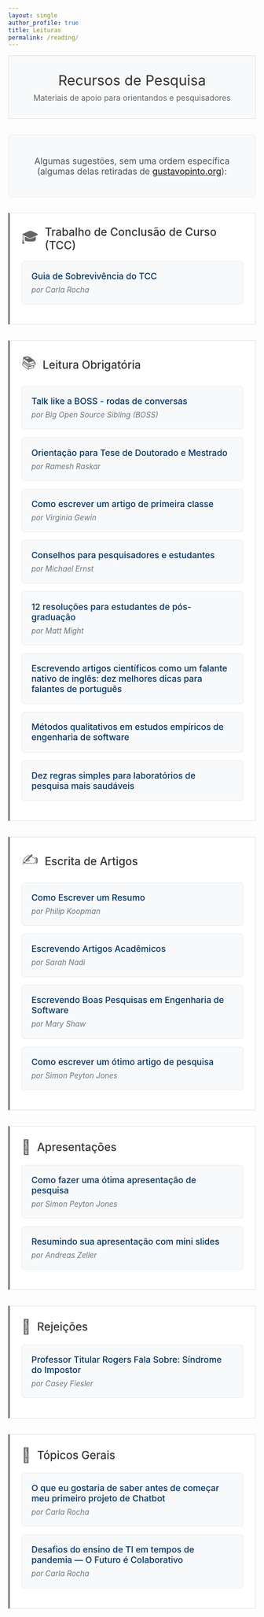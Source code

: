 ```yaml
---
layout: single
author_profile: true
title: Leituras
permalink: /reading/
---
```


<style>
/* Reading Page Styling */
.page-header {
  background: #f8f9fa;
  color: #333;
  padding: 2rem;
  border: 1px solid #e0e0e0;
  margin-bottom: 2rem;
  text-align: center;
}

.page-header h1 {
  margin: 0 0 0.5rem 0;
  font-size: 1.8rem;
  font-weight: 400;
  color: #333;
}

.page-header p {
  margin: 0;
  font-size: 1rem;
  color: #666;
}

.reading-section {
  background: #fff;
  border: 1px solid #e0e0e0;
  padding: 1.5rem;
  margin: 2rem 0;
  border-left: 3px solid #666;
  transition: border-color 0.2s ease;
}

.reading-section:hover {
  border-color: #333;
}

.reading-section h2 {
  color: #333;
  margin-top: 0;
  font-size: 1.4rem;
  font-weight: 500;
  display: flex;
  align-items: center;
  gap: 0.8rem;
}

.reading-section .icon {
  font-size: 1.8rem;
  color: #666;
}

.reading-list {
  list-style: none;
  padding: 0;
  margin: 1rem 0;
  counter-reset: reading-counter;
}

.reading-item {
  background: #f8f9fa;
  border: 1px solid #e9ecef;
  border-radius: 6px;
  padding: 1.2rem;
  margin: 1rem 0;
  transition: all 0.2s ease;
  position: relative;
  overflow: hidden;
  counter-increment: reading-counter;
}

.reading-item::before {
  content: counter(reading-counter);
  position: absolute;
  left: 0;
  top: 0;
  bottom: 0;
  width: 40px;
  background: #006633;
  color: white;
  display: flex;
  align-items: center;
  justify-content: center;
  font-weight: bold;
  font-size: 1.1rem;
  transform: translateX(-40px);
  transition: transform 0.2s ease;
}

.reading-item:hover::before {
  transform: translateX(0);
}

.reading-item:hover {
  background: white;
  border-color: #006633;
  box-shadow: 0 2px 8px rgba(0,102,51,0.1);
  padding-left: 3rem;
}

.reading-item a {
  color: #003366;
  text-decoration: none;
  font-weight: 500;
  font-size: 1.1rem;
  display: block;
}

.reading-item a:hover {
  color: #006633;
}

.reading-item .author {
  margin: 0.5rem 0 0 0;
  color: #6c757d;
  font-size: 0.95rem;
  font-style: italic;
}

.intro-text {
  background: #f8f9fa;
  border: 1px solid #e9ecef;
  border-radius: 8px;
  padding: 1.5rem;
  margin: 2rem 0;
  text-align: center;
  font-size: 1.1rem;
  color: #495057;
}

@media (max-width: 768px) {
  .page-header {
    padding: 2rem 1rem;
  }
  
  .page-header h1 {
    font-size: 1.8rem;
  }
  
  .reading-section {
    padding: 1.5rem;
  }
  
  .reading-item {
    padding: 1rem;
  }
  
  .reading-item:hover {
    padding-left: 2.5rem;
  }
}
</style>

<div class="page-header">
  <h1>Recursos de Pesquisa</h1>
  <p>Materiais de apoio para orientandos e pesquisadores</p>
</div>

<div class="intro-text">
  <p>Algumas sugestões, sem uma ordem específica (algumas delas retiradas de <a href="https://gustavopinto.org" target="_blank">gustavopinto.org</a>):</p>
</div>

<div class="reading-section">
  <h2><span class="icon">🎓</span>Trabalho de Conclusão de Curso (TCC)</h2>
  <ol class="reading-list">
    <li class="reading-item">
      <a href="/assets/docs/TCC.pdf" target="_blank">Guia de Sobrevivência do TCC</a>
      <div class="author">por Carla Rocha</div>
    </li>
  </ol>
</div>

<div class="reading-section">
  <h2><span class="icon">📚</span>Leitura Obrigatória</h2>
  <ol class="reading-list">
    <li class="reading-item">
      <a href="https://youtube.com/playlist?list=PLFFHHqnY3q2FLjtGKYuI-V-z9u7jzBOb_" target="_blank">Talk like a BOSS - rodas de conversas</a>
      <div class="author">por Big Open Source Sibling (BOSS)</div>
    </li>
    <li class="reading-item">
      <a href="https://www.slideshare.net/cameraculture/raskar-phd-and-ms-thesis-guidance?fbclid=IwAR1ECIl-T96IyK5X2BAIY3tm1nqP9fSaL9HN0oWWuYkw0mmQZ-5q1XYl0X4" target="_blank">Orientação para Tese de Doutorado e Mestrado</a>
      <div class="author">por Ramesh Raskar</div>
    </li>
    <li class="reading-item">
      <a href="https://www.nature.com/articles/d41586-018-02404-4" target="_blank">Como escrever um artigo de primeira classe</a>
      <div class="author">por Virginia Gewin</div>
    </li>
    <li class="reading-item">
      <a href="https://homes.cs.washington.edu/~mernst/advice/" target="_blank">Conselhos para pesquisadores e estudantes</a>
      <div class="author">por Michael Ernst</div>
    </li>
    <li class="reading-item">
      <a href="http://matt.might.net/articles/grad-student-resolutions/" target="_blank">12 resoluções para estudantes de pós-graduação</a>
      <div class="author">por Matt Might</div>
    </li>
    <li class="reading-item">
      <a href="https://www.scielo.br/pdf/clin/v69n3/1807-5932-clin-69-03-153.pdf" target="_blank">Escrevendo artigos científicos como um falante nativo de inglês: dez melhores dicas para falantes de português</a>
    </li>
    <li class="reading-item">
      <a href="https://ieeexplore.ieee.org/document/799955" target="_blank">Métodos qualitativos em estudos empíricos de engenharia de software</a>
    </li>
    <li class="reading-item">
      <a href="https://journals.plos.org/ploscompbiol/article?id=10.1371/journal.pcbi.1006914" target="_blank">Dez regras simples para laboratórios de pesquisa mais saudáveis</a>
    </li>
  </ol>
</div>

<div class="reading-section">
  <h2><span class="icon">✍️</span>Escrita de Artigos</h2>
  <ol class="reading-list">
    <li class="reading-item">
      <a href="https://users.ece.cmu.edu/~koopman/essays/abstract.html" target="_blank">Como Escrever um Resumo</a>
      <div class="author">por Philip Koopman</div>
    </li>
    <li class="reading-item">
      <a href="http://sarahnadi.org/writing-papers/" target="_blank">Escrevendo Artigos Acadêmicos</a>
      <div class="author">por Sarah Nadi</div>
    </li>
    <li class="reading-item">
      <a href="http://www.cis.famu.edu/~cen5055joe/Administrative/HowToWrite_ResearchPaper.pdf" target="_blank">Escrevendo Boas Pesquisas em Engenharia de Software</a>
      <div class="author">por Mary Shaw</div>
    </li>
    <li class="reading-item">
      <a href="https://www.microsoft.com/en-us/research/academic-program/write-great-research-paper" target="_blank">Como escrever um ótimo artigo de pesquisa</a>
      <div class="author">por Simon Peyton Jones</div>
    </li>
  </ol>
</div>

<div class="reading-section">
  <h2><span class="icon">🎤</span>Apresentações</h2>
  <ol class="reading-list">
    <li class="reading-item">
      <a href="https://www.microsoft.com/en-us/research/academic-program/give-great-research-talk" target="_blank">Como fazer uma ótima apresentação de pesquisa</a>
      <div class="author">por Simon Peyton Jones</div>
    </li>
    <li class="reading-item">
      <a href="http://andreas-zeller.blogspot.com.br/2013/10/summarizing-your-presentation-with.html" target="_blank">Resumindo sua apresentação com mini slides</a>
      <div class="author">por Andreas Zeller</div>
    </li>
  </ol>
</div>

<div class="reading-section">
  <h2><span class="icon">💪</span>Rejeições</h2>
  <ol class="reading-list">
    <li class="reading-item">
      <a href="https://medium.com/@cfiesler/tenured-professor-rogers-talks-about-imposter-syndrome-229e0a546ac1" target="_blank">Professor Titular Rogers Fala Sobre: Síndrome do Impostor</a>
      <div class="author">por Casey Fiesler</div>
    </li>
  </ol>
</div>

<div class="reading-section">
  <h2><span class="icon">🌟</span>Tópicos Gerais</h2>
  <ol class="reading-list">
    <li class="reading-item">
      <a href="https://medium.com/@lappisunbfga/what-i-wish-i-knew-before-starting-my-first-chatbot-project-66e5208f77dd" target="_blank">O que eu gostaria de saber antes de começar meu primeiro projeto de Chatbot</a>
      <div class="author">por Carla Rocha</div>
    </li>
    <li class="reading-item">
      <a href="https://medium.com/@lappisunbfga/desafios-ensino-de-ti-em-tempo-de-pandemia-o-futuro-é-colaborativo-e7aa183bb3d7" target="_blank">Desafios do ensino de TI em tempos de pandemia — O Futuro é Colaborativo</a>
      <div class="author">por Carla Rocha</div>
    </li>
  </ol>
</div>
